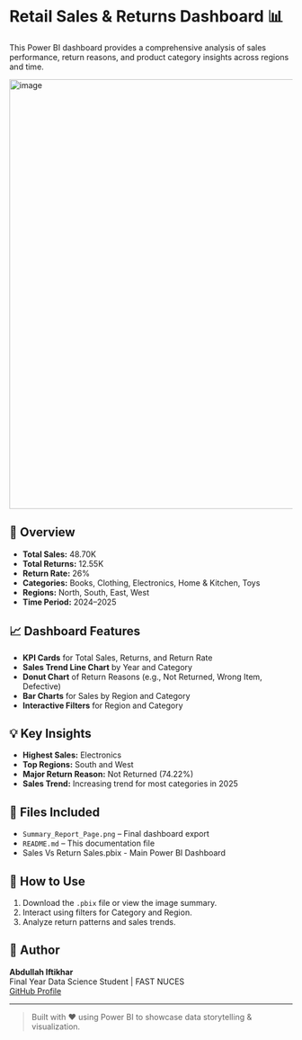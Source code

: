# Retail Sales & Returns Dashboard 📊

This Power BI dashboard provides a comprehensive analysis of sales performance, return reasons, and product category insights across regions and time.

<img width="1385" height="764" alt="image" src="https://github.com/user-attachments/assets/a785fa72-4893-42f1-8f5e-fcb8dac5ebf9" />


## 📌 Overview
- **Total Sales:** 48.70K
- **Total Returns:** 12.55K
- **Return Rate:** 26%
- **Categories:** Books, Clothing, Electronics, Home & Kitchen, Toys
- **Regions:** North, South, East, West
- **Time Period:** 2024–2025

## 📈 Dashboard Features
- **KPI Cards** for Total Sales, Returns, and Return Rate
- **Sales Trend Line Chart** by Year and Category
- **Donut Chart** of Return Reasons (e.g., Not Returned, Wrong Item, Defective)
- **Bar Charts** for Sales by Region and Category
- **Interactive Filters** for Region and Category

## 💡 Key Insights
- **Highest Sales:** Electronics
- **Top Regions:** South and West
- **Major Return Reason:** Not Returned (74.22%)
- **Sales Trend:** Increasing trend for most categories in 2025

## 🧾 Files Included
- `Summary_Report_Page.png` – Final dashboard export
- `README.md` – This documentation file
- Sales Vs Return Sales.pbix - Main Power BI Dashboard
  

## 🚀 How to Use
1. Download the `.pbix` file or view the image summary.
2. Interact using filters for Category and Region.
3. Analyze return patterns and sales trends.

## 📌 Author
**Abdullah Iftikhar**  
Final Year Data Science Student | FAST NUCES  
[GitHub Profile](https://github.com/A-iftikhar02)

---
> Built with ❤️ using Power BI to showcase data storytelling & visualization.
